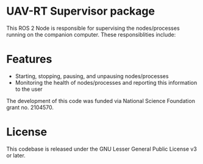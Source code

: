 # UAV-RT Supervisor package

This ROS 2 Node is responsible for supervising the nodes/processes running on the companion computer. These responsiblities include:

# Features

- Starting, stopping, pausing, and unpausing nodes/processes
- Monitoring the health of nodes/processes and reporting this information to the user

The development of this code was funded via National Science Foundation grant no. 2104570.

# License

This codebase is released under the GNU Lesser General Public License v3 or later.
